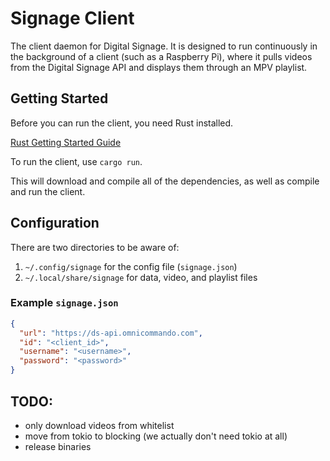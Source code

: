 # Signage Client

The client daemon for Digital Signage. It is designed to run continuously in the background of a client (such as a Raspberry Pi), where it pulls videos from the Digital Signage API and displays them through an MPV playlist.

## Getting Started

Before you can run the client, you need Rust installed.

[Rust Getting Started Guide](https://www.rust-lang.org/learn/get-started)

To run the client, use `cargo run`.

This will download and compile all of the dependencies, as well as compile and run the client.

## Configuration

There are two directories to be aware of:

1. `~/.config/signage` for the config file (`signage.json`)
2. `~/.local/share/signage` for data, video, and playlist files

### Example `signage.json`
```json
{
  "url": "https://ds-api.omnicommando.com",
  "id": "<client_id>",
  "username": "<username>",
  "password": "<password>"
}
```

## TODO:

- only download videos from whitelist
- move from tokio to blocking (we actually don't need tokio at all)
- release binaries
